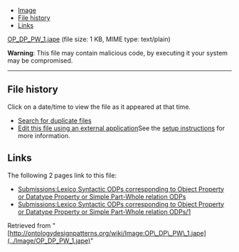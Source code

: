 * [Image](../Image/OP_DP_PW_1.jape#file)
* [File history](../Image/OP_DP_PW_1.jape#filehistory)
* [Links](../Image/OP_DP_PW_1.jape#filelinks)


[OP\_DP\_PW\_1.jape](../images/4/44/OP_DP_PW_1.jape "OP DP PW 1.jape")‎
 (file size: 1 KB, MIME type: text/plain)




__Warning__: This file may contain malicious code, by executing it your system may be compromised.

---



## File history

Click on a date/time to view the file as it appeared at that time.



  
* [Search for duplicate files](http://ontologydesignpatterns.org/wiki/Special:FileDuplicateSearch/OP_DP_PW_1.jape "Special:FileDuplicateSearch/OP DP PW 1.jape")
* [Edit this file using an external application](http://ontologydesignpatterns.org/wiki/index.php?title=Image:OP_DP_PW_1.jape&action=edit&externaledit=true&mode=file "Image:OP DP PW 1.jape")See the [setup instructions](http://www.mediawiki.org/wiki/Manual:External_editors "http://www.mediawiki.org/wiki/Manual:External_editors") for more information.

## Links



The following 2 pages link to this file:


* [Submissions:Lexico Syntactic ODPs corresponding to Object Property or Datatype Property or Simple Part-Whole relation ODPs](../Submissions/Lexico_Syntactic_ODPs_corresponding_to_Object_Property_or_Datatype_Property_or_Simple_Part-Whole_relation_ODPs "Submissions:Lexico Syntactic ODPs corresponding to Object Property or Datatype Property or Simple Part-Whole relation ODPs")
* [Submissions:Lexico Syntactic ODPs corresponding to Object Property or Datatype Property or Simple Part-Whole relation ODPs/1](../Submissions/Lexico_Syntactic_ODPs_corresponding_to_Object_Property_or_Datatype_Property_or_Simple_Part-Whole_relation_ODPs/1 "Submissions:Lexico Syntactic ODPs corresponding to Object Property or Datatype Property or Simple Part-Whole relation ODPs/1")


Retrieved from "[http://ontologydesignpatterns.org/wiki/Image:OP\_DP\_PW\_1.jape](../Image/OP_DP_PW_1.jape)"